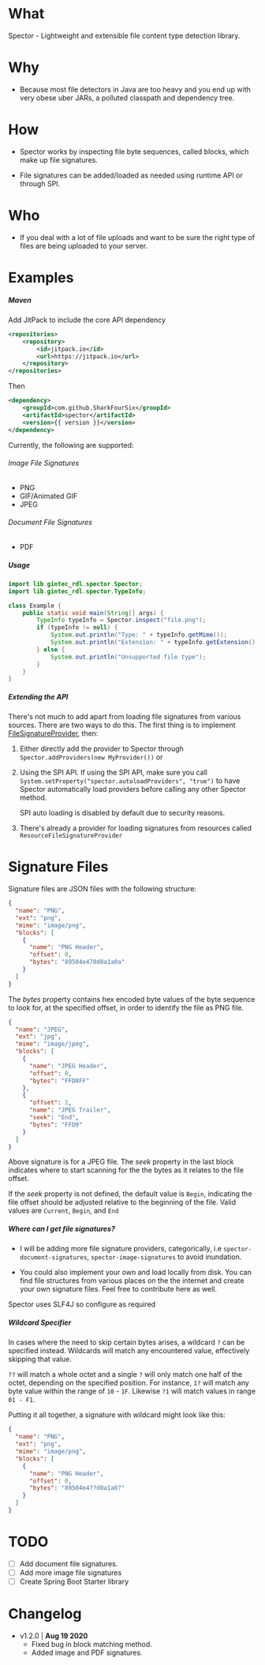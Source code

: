 # What

Spector - Lightweight and extensible file content type detection library.

# Why

- Because most file detectors in Java are too heavy 
    and you end up with very obese uber JARs, a polluted classpath 
    and dependency tree.

# How

- Spector works by inspecting file byte sequences, called blocks, which 
    make up file signatures.

- File signatures can be added/loaded as needed using runtime API or
    through SPI.

# Who

- If you deal with a lot of file uploads and want to be sure the 
    right type of files are being uploaded to your server.        
    
# Examples

##### Maven

Add JitPack to include the core API dependency

```xml
<repositories>
    <repository>
        <id>jitpack.io</id>
        <url>https://jitpack.io</url>
    </repository>
</repositories>
```

Then

```xml
<dependency>
    <groupId>com.github.SharkFourSix</groupId>
    <artifactId>spector</artifactId>
    <version>{{ version }}</version>
</dependency>
```

Currently, the following are supported:

###### Image File Signatures

- PNG
- GIF/Animated GIF
- JPEG

###### Document File Signatures 

- PDF

##### Usage

```java
import lib.gintec_rdl.spector.Spector;
import lib.gintec_rdl.spector.TypeInfo;

class Example {
    public static void main(String[] args) {
        TypeInfo typeInfo = Spector.inspect("file.png");
        if (typeInfo != null) {
            System.out.println("Type: " + typeInfo.getMime());
            System.out.println("Extension: " + typeInfo.getExtension());
        } else {
            System.out.println("Unsupported file type");
        }
    }
}
```


##### Extending the API

There's not much to add apart from loading file signatures 
    from various sources. There are two ways to do this. The first thing is to implement 
    [FileSignatureProvider](src/main/java/lib/gintec_rdl/spector/FileSignatureProvider.java), 
    then:
    
1.  Either directly add the provider to Spector through `Spector.addProviders(new MyProvider())`
    or
2. Using the SPI API. If using the SPI API, make sure you 
    call `System.setProperty("spector.autoloadProviders", "true")` to have Spector 
    automatically load providers before calling any other Spector method.
    
    SPI auto loading is disabled by default due to security reasons.    
3. There's already a provider for loading signatures from resources called `ResourceFileSignatureProvider`

# Signature Files


Signature files are JSON files with the following structure:

```json
{
  "name": "PNG",
  "ext": "png",
  "mime": "image/png",
  "blocks": [
    {
      "name": "PNG Header",
      "offset": 0,
      "bytes": "89504e470d0a1a0a"
    }
  ]
}
```

The _bytes_ property contains hex encoded byte values of the byte 
    sequence to look for, at the specified offset, in order to identify 
    the file as PNG file.
    
```json
{
  "name": "JPEG",
  "ext": "jpg",
  "mime": "image/jpeg",
  "blocks": [
    {
      "name": "JPEG Header",
      "offset": 0,
      "bytes": "FFD8FF"
    },
    {
      "offset": 2,
      "name": "JPEG Trailer",
      "seek": "End",
      "bytes": "FFD9"
    }
  ]
}
```    
Above signature is for a JPEG file. The _seek_ property in the last 
    block indicates where to start scanning for the the bytes as it 
    relates to the file offset.
    
If the _seek_ property is not defined, the default value is `Begin`,
    indicating the file offset should be adjusted relative to the 
    beginning of the file. Valid values are `Current`, `Begin`, and `End`
    
##### Where can I get file signatures?

- I will be adding more file signature providers, categorically, 
    i.e `spector-document-signatures`, `spector-image-signatures` to 
    avoid inundation.
    
- You could also implement your own and load locally from disk. 
    You can find file structures from various places on the the 
    internet and create your own signature files. Feel free to 
    contribute here as well.
    
Spector uses SLF4J so configure as required

##### Wildcard Specifier

In cases where the need to skip certain bytes arises, a wildcard `?` can be specified instead. 
Wildcards will match any encountered value, effectively skipping that value.

`??` will match a whole octet and a single `?` will only match one half of the octet, depending on the specified position.
For instance, `1?` will match any byte value within the range of `10` - `1F`. Likewise `?1` will match values 
in range `01 - F1`.

Putting it all together, a signature  with wildcard might look like this:

```json
{
  "name": "PNG",
  "ext": "png",
  "mime": "image/png",
  "blocks": [
    {
      "name": "PNG Header",
      "offset": 0,
      "bytes": "89504e4??d0a1a0?"
    }
  ]
}
```

# TODO

- [ ] Add document file signatures.
- [ ] Add more image file signatures
- [ ] Create Spring Boot Starter library

# Changelog

- v1.2.0 | **Aug 19 2020**
  - Fixed bug in block matching method.
  - Added image and PDF signatures.